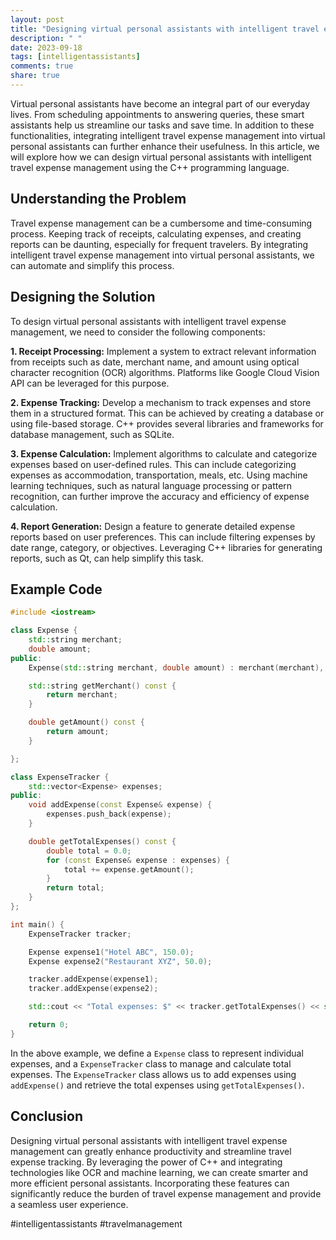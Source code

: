 ```yaml
---
layout: post
title: "Designing virtual personal assistants with intelligent travel expense management using C++"
description: " "
date: 2023-09-18
tags: [intelligentassistants]
comments: true
share: true
---
```


Virtual personal assistants have become an integral part of our everyday lives. From scheduling appointments to answering queries, these smart assistants help us streamline our tasks and save time. In addition to these functionalities, integrating intelligent travel expense management into virtual personal assistants can further enhance their usefulness. In this article, we will explore how we can design virtual personal assistants with intelligent travel expense management using the C++ programming language.

## Understanding the Problem

Travel expense management can be a cumbersome and time-consuming process. Keeping track of receipts, calculating expenses, and creating reports can be daunting, especially for frequent travelers. By integrating intelligent travel expense management into virtual personal assistants, we can automate and simplify this process.

## Designing the Solution

To design virtual personal assistants with intelligent travel expense management, we need to consider the following components:

**1. Receipt Processing:** Implement a system to extract relevant information from receipts such as date, merchant name, and amount using optical character recognition (OCR) algorithms. Platforms like Google Cloud Vision API can be leveraged for this purpose.

**2. Expense Tracking:** Develop a mechanism to track expenses and store them in a structured format. This can be achieved by creating a database or using file-based storage. C++ provides several libraries and frameworks for database management, such as SQLite.

**3. Expense Calculation:** Implement algorithms to calculate and categorize expenses based on user-defined rules. This can include categorizing expenses as accommodation, transportation, meals, etc. Using machine learning techniques, such as natural language processing or pattern recognition, can further improve the accuracy and efficiency of expense calculation.

**4. Report Generation:** Design a feature to generate detailed expense reports based on user preferences. This can include filtering expenses by date range, category, or objectives. Leveraging C++ libraries for generating reports, such as Qt, can help simplify this task.

## Example Code

```cpp
#include <iostream>

class Expense {
    std::string merchant;
    double amount;
public:
    Expense(std::string merchant, double amount) : merchant(merchant), amount(amount) {}

    std::string getMerchant() const {
        return merchant;
    }

    double getAmount() const {
        return amount;
    }

};

class ExpenseTracker {
    std::vector<Expense> expenses;
public:
    void addExpense(const Expense& expense) {
        expenses.push_back(expense);
    }

    double getTotalExpenses() const {
        double total = 0.0;
        for (const Expense& expense : expenses) {
            total += expense.getAmount();
        }
        return total;
    }
};

int main() {
    ExpenseTracker tracker;

    Expense expense1("Hotel ABC", 150.0);
    Expense expense2("Restaurant XYZ", 50.0);

    tracker.addExpense(expense1);
    tracker.addExpense(expense2);

    std::cout << "Total expenses: $" << tracker.getTotalExpenses() << std::endl;

    return 0;
}
```

In the above example, we define a `Expense` class to represent individual expenses, and a `ExpenseTracker` class to manage and calculate total expenses. The `ExpenseTracker` class allows us to add expenses using `addExpense()` and retrieve the total expenses using `getTotalExpenses()`.

## Conclusion

Designing virtual personal assistants with intelligent travel expense management can greatly enhance productivity and streamline travel expense tracking. By leveraging the power of C++ and integrating technologies like OCR and machine learning, we can create smarter and more efficient personal assistants. Incorporating these features can significantly reduce the burden of travel expense management and provide a seamless user experience.

#intelligentassistants #travelmanagement
